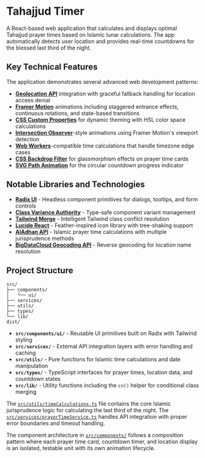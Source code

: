 # Tahajjud Timer

A React-based web application that calculates and displays optimal Tahajjud prayer times based on Islamic lunar calculations. The app automatically detects user location and provides real-time countdowns for the blessed last third of the night.

## Key Technical Features

The application demonstrates several advanced web development patterns:

- **[Geolocation API](https://developer.mozilla.org/en-US/docs/Web/API/Geolocation_API)** integration with graceful fallback handling for location access denial
- **[Framer Motion](https://www.framer.com/motion/)** animations including staggered entrance effects, continuous rotations, and state-based transitions
- **[CSS Custom Properties](https://developer.mozilla.org/en-US/docs/Web/CSS/--*)** for dynamic theming with HSL color space calculations
- **[Intersection Observer](https://developer.mozilla.org/en-US/docs/Web/API/Intersection_Observer_API)**-style animations using Framer Motion's viewport detection
- **[Web Workers](https://developer.mozilla.org/en-US/docs/Web/API/Web_Workers_API)**-compatible time calculations that handle timezone edge cases
- **[CSS Backdrop Filter](https://developer.mozilla.org/en-US/docs/Web/CSS/backdrop-filter)** for glassmorphism effects on prayer time cards
- **[SVG Path Animation](https://developer.mozilla.org/en-US/docs/Web/SVG/Attribute/stroke-dasharray)** for the circular countdown progress indicator

## Notable Libraries and Technologies

- **[Radix UI](https://www.radix-ui.com/)** - Headless component primitives for dialogs, tooltips, and form controls
- **[Class Variance Authority](https://cva.style/docs)** - Type-safe component variant management
- **[Tailwind Merge](https://github.com/dcastil/tailwind-merge)** - Intelligent Tailwind class conflict resolution
- **[Lucide React](https://lucide.dev/)** - Feather-inspired icon library with tree-shaking support
- **[AlAdhan API](https://aladhan.com/prayer-times-api)** - Islamic prayer time calculations with multiple jurisprudence methods
- **[BigDataCloud Geocoding API](https://www.bigdatacloud.com/)** - Reverse geocoding for location name resolution

## Project Structure

```
src/
├── components/
│   └── ui/
├── services/
├── utils/
├── types/
└── lib/
dist/
```

- **`src/components/ui/`** - Reusable UI primitives built on Radix with Tailwind styling
- **`src/services/`** - External API integration layers with error handling and caching
- **`src/utils/`** - Pure functions for Islamic time calculations and date manipulation
- **`src/types/`** - TypeScript interfaces for prayer times, location data, and countdown states
- **`src/lib/`** - Utility functions including the `cn()` helper for conditional class merging

The [`src/utils/timeCalculations.ts`](src/utils/timeCalculations.ts) file contains the core Islamic jurisprudence logic for calculating the last third of the night. The [`src/services/prayerTimeService.ts`](src/services/prayerTimeService.ts) handles API integration with proper error boundaries and timeout handling.

The component architecture in [`src/components/`](src/components/) follows a composition pattern where each prayer time card, countdown timer, and location display is an isolated, testable unit with its own animation lifecycle.